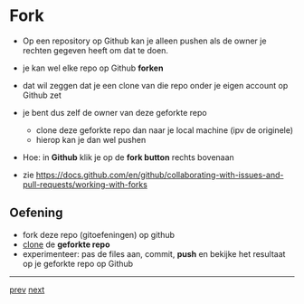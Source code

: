 # Fork 

* Op een repository op Github kan je alleen pushen als de owner je rechten gegeven heeft om dat te doen. 
* je kan wel elke repo op Github **forken** 
* dat wil zeggen dat je een clone van die repo onder je eigen account op Github zet
* je bent dus zelf de owner van deze geforkte repo
  * clone deze geforkte repo dan naar je local machine (ipv de originele)  
  * hierop kan je dan wel pushen  
* Hoe: in **Github** klik je op de **fork button** rechts bovenaan 

* zie https://docs.github.com/en/github/collaborating-with-issues-and-pull-requests/working-with-forks 

## Oefening
* fork deze repo (gitoefeningen) op github
* [clone](03_connect_with_existing_github_repo.md) de **geforkte repo**
* experimenteer: pas de files aan, commit, **push** en bekijke het resultaat op je geforkte repo op Github 


---
[prev](05_push_and_pull)
[next](07_github_pages.md)


